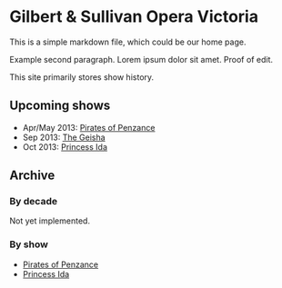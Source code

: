 ---
---
# Gilbert & Sullivan Opera Victoria

This is a simple markdown file, which could be our home page.

Example second paragraph. Lorem ipsum dolor sit amet. Proof of edit.

This site primarily stores show history.

## Upcoming shows

* Apr/May 2013: [Pirates of Penzance](shows/2013/1pirates.html)
* Sep 2013: [The Geisha](shows/2013/2geisha.html)
* Oct 2013: [Princess Ida](shows/2013/3princessida.html)

## Archive

### By decade

Not yet implemented.

### By show

* [Pirates of Penzance](shows/pirates.html)
* [Princess Ida](shows/princessida.html)
